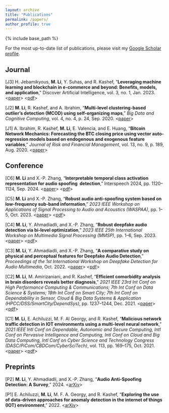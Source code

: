 ```yaml
---
layout: archive
title: "Publications"
permalink: /papers/
author_profile: true
---
```


{% include base_path %}

For the most up-to-date list of publications, please visit my [Google Scholar profile](https://scholar.google.com/citations?user=bh5r0XoAAAAJ&hl=en).

## Journal
[J3] H. Jebamikyous, **M. Li**, Y. Suhas, and R. Kashef, “**Leveraging machine learning and blockchain in e-commerce and beyond: Benefits, models, and application**,” Discover Artificial Intelligence, vol. 3, no. 1, Jan. 2023. <[paper](https://link.springer.com/article/10.1007/s44163-022-00046-0)> <[pdf](../files/Leveraging_machine_learninga_and_blockchain.pdf)> 

[J2] **M. Li**, R. Kashef, and A. Ibrahim, “**Multi-level clustering-based outlier’s detection (MCOD) using self-organizing maps**,” _Big Data and Cognitive Computing_, vol. 4, no. 4, p. 24, Sep. 2020. <[paper](https://www.mdpi.com/2504-2289/4/4/24)>

[J1] A. Ibrahim, R. Kashef, **M. Li**, E. Valencia, and E. Huang, “**Bitcoin Network Mechanics: Forecasting the BTC closing price using vector auto-regression models based on endogenous and exogenous feature variables**,” _Journal of Risk and Financial Management_, vol. 13, no. 9, p. 189, Aug. 2020. <[paper](https://www.mdpi.com/1911-8074/13/9/189)>




## Conference

[C6] **M. Li** and X.-P. Zhang, “**Interpretable temporal class activation representation for audio spoofing  detection**,” Interspeech 2024, pp. 1120–1124, Sep. 2024. <[paper](https://www.isca-archive.org/interspeech_2024/li24oa_interspeech.html)> <[pdf](https://www.isca-archive.org/interspeech_2024/li24oa_interspeech.pdf)>

[C5] **M. Li** and X.-P. Zhang, “**Robust audio anti-spoofing system based on low-frequency sub-band information**,” _2023 IEEE Workshop on Applications of Signal Processing to Audio and Acoustics (WASPAA)_, pp. 1–5, Oct. 2023. <[paper](https://ieeexplore.ieee.org/document/10248132)> <[pdf](../files/Robust_Audio_Anti-Spoofing_System_Based_on_Low-Frequency_Sub-Band_Information.pdf)>

[C4] **M. Li**, Y. Ahmadiadli, and X.-P. Zhang, “**Robust deepfake audio detection via bi-level optimization**,” _2023 IEEE 25th International Workshop on Multimedia Signal Processing (MMSP)_, pp. 1–6, Sep. 2023. <[paper](https://ieeexplore.ieee.org/document/10337724)> <[pdf](../files/Robust_Deepfake_Audio_Detection_via_Bi-Level_Optimization.pdf)>

[C3] **M. Li**, Y. Ahmadiadli, and X.-P. Zhang, “**A comparative study on physical and perceptual features for Deepfake Audio Detection**,” _Proceedings of the 1st International Workshop on Deepfake Detection for Audio Multimedia_, Oct. 2022. <[paper](https://dl.acm.org/doi/10.1145/3552466.3556523)> <[pdf](../files/A_Comparative_Study.pdf)> 

[C2] **M. Li**, M. Amirizaniani, and R. Kashef, “**Efficient comorbidity analysis in brain disorders reveals better diagnosis**,” _2021 IEEE 23rd Int Conf on High Performance Computing &amp; Communications; 7th Int Conf on Data Science &amp; Systems; 19th Int Conf on Smart City; 7th Int Conf on Dependability in Sensor, Cloud &amp; Big Data Systems &amp; Application (HPCC/DSS/SmartCity/DependSys)_, pp. 1237–1244, Dec. 2021. <[paper](https://ieeexplore.ieee.org/document/9781039)> <[pdf](../files/Efficient_Comorbidity_Analysis_in_Brain_Disorders_Reveals_Better_Diagnosis.pdf)>

[C1] **M. Li**, E. Achiluzzi, M. F. Al Georgy, and R. Kashef, “**Malicious network traffic detection in IOT environments using a multi-level neural network**,” _2021 IEEE Intl Conf on Dependable, Autonomic and Secure Computing, Intl Conf on Pervasive Intelligence and Computing, Intl Conf on Cloud and Big Data Computing, Intl Conf on Cyber Science and Technology Congress (DASC/PiCom/CBDCom/CyberSciTech)_, vol. 113, pp. 169–175, Oct. 2021. <[paper](https://ieeexplore.ieee.org/document/9730195)> <[pdf](../files/Malicious_Network_Traffic_Detection_in_IoT_Environments_Using_A_Multi-level_Neural_Network.pdf)>


## Preprints
[P2] **M. Li**, Y. Ahmadiadli, and X.-P. Zhang, “**Audio Anti-Spoofing Detection: A Survey**,” 2024. <[arXiv](https://arxiv.org/pdf/2404.13914)>

[P1] E. Achiluzzi, **M. Li**, M. F. A. Georgy, and R. Kashef, “**Exploring the use of data-driven approaches for anomaly detection in the internet of things (IOT) environment**,” 2022. <[arXiv](https://arxiv.org/pdf/2301.00134)>
